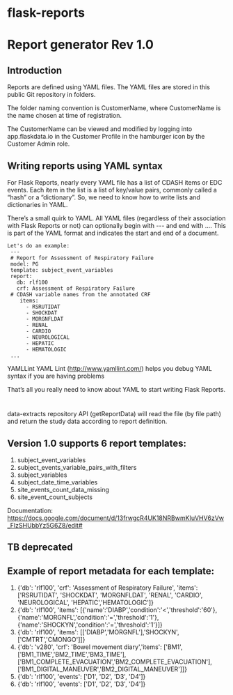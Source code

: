 # flask-reports
# Report generator Rev 1.0

## Introduction
Reports are defined using YAML files.  The YAML files are stored in this public Git repository in folders.

The folder naming convention is CustomerName, where CustomerName is the name chosen at time of registration. 

The CustomerName can be viewed and modified by logging into app.flaskdata.io in the Customer Profile in the hamburger icon by the Customer Admin role.

## Writing reports using YAML syntax
For Flask Reports, nearly every YAML file has a list of CDASH items or EDC events. Each item in the list is a list of key/value pairs, commonly called a “hash” or a “dictionary”. So, we need to know how to write lists and dictionaries in YAML.

There’s a small quirk to YAML. All YAML files (regardless of their association with Flask Reports or not) can optionally begin with --- and end with .... This is part of the YAML format and indicates the start and end of a document.

    Let's do an example:
     ---
     # Report for Assessment of Respiratory Failure
     model: PG
     template: subject_event_variables
     report:
       db: rlf100
       crf: Assessment of Respiratory Failure
     # CDASH variable names from the annotated CRF
        items:
          - RSRUTIDAT
          - SHOCKDAT
          - MORGNFLDAT
          - RENAL
          - CARDIO
          - NEUROLOGICAL
          - HEPATIC
          - HEMATOLOGIC
     ...


YAMLLint
YAML Lint (http://www.yamllint.com/) helps you debug YAML syntax if you are having problems

That’s all you really need to know about YAML to start writing Flask Reports.

#

data-extracts repository API (getReportData) will read the file (by file path) and return the study data according to report definition.

## Version 1.0 supports 6 report templates:

1. subject_event_variables
2. subject_events_variable_pairs_with_filters
3. subject_variables
4. subject_date_time_variables
5. site_events_count_data_missing
6. site_event_count_subjects

Documentation: https://docs.google.com/document/d/13frwgcR4UK18NRBwmKIuVHV6zVw_FlzSHUbbYz5G6Z8/edit#

## TB deprecated
## Example of report metadata for each template:
1. {'db': 'rlf100', 'crf': 'Assessment of Respiratory Failure', 'items': ['RSRUTIDAT', 'SHOCKDAT', 'MORGNFLDAT', 'RENAL', 'CARDIO', 'NEUROLOGICAL', 'HEPATIC','HEMATOLOGIC']}
2. {'db': 'rlf100', 'items': [{'name':'DIABP','condition':'<','threshold':'60'},{'name':'MORGNFL','condition':'=','threshold':'1'},{'name':'SHOCKYN','condition':'=','threshold':'1'}]}
3. {'db': 'rlf100', 'items': [['DIABP','MORGNFL'],'SHOCKYN',['CMTRT','CMONGO']]}
4. {'db': 'v280', 'crf': 'Bowel movement diary','items': ['BM1', ['BM1_TIME','BM2_TIME','BM3_TIME'], ['BM1_COMPLETE_EVACUATION','BM2_COMPLETE_EVACUATION'], ['BM1_DIGITAL_MANEUVER','BM2_DIGITAL_MANEUVER']]}
5. {'db': 'rlf100', 'events': ['D1', 'D2', 'D3', 'D4']}
6. {'db': 'rlf100', 'events': ['D1', 'D2', 'D3', 'D4']}
 
